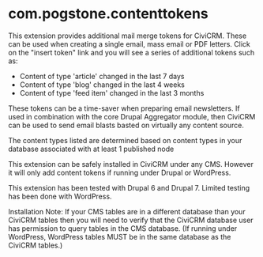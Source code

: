 com.pogstone.contenttokens
==========================

This extension provides additional mail merge tokens for CiviCRM. These can be used when creating a single email, mass email or PDF letters. Click on the "insert token" link and you will see a series of additional tokens such as:

- Content of type 'article' changed in the last 7 days
- Content of type 'blog' changed in the last 4 weeks
- Content of type 'feed item' changed in the last 3 months

These tokens can be a time-saver when preparing email newsletters.  If used in combination with the core Drupal Aggregator module, then CiviCRM can be used to send email blasts basted on virtually any content source. 

The content types listed are determined based on content types in your database associated with at least 1 published node

This extension can be safely installed in CiviCRM under any CMS. However it will only add content tokens if running under Drupal or WordPress.

This extension has been tested with Drupal 6 and Drupal 7. Limited testing has been done with WordPress.

Installation Note: If your CMS tables are in a different database than your CiviCRM tables then you will need to verify that the CiviCRM database user has permission to query tables in the CMS database. (If running under WordPress, WordPress tables MUST be in the same database as the CiviCRM tables.) 
